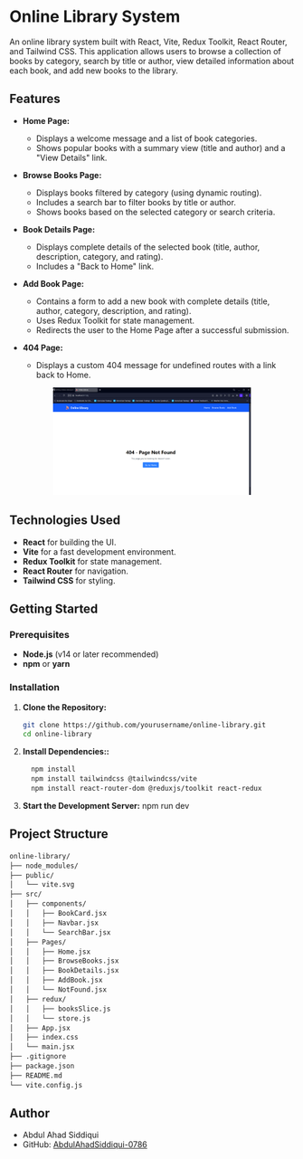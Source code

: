 # Online Library System

An online library system built with React, Vite, Redux Toolkit, React Router, and Tailwind CSS. This application allows users to browse a collection of books by category, search by title or author, view detailed information about each book, and add new books to the library.

## Features

- **Home Page:**  
  - Displays a welcome message and a list of book categories.
  - Shows popular books with a summary view (title and author) and a "View Details" link.
  
- **Browse Books Page:**  
  - Displays books filtered by category (using dynamic routing).
  - Includes a search bar to filter books by title or author.
  - Shows books based on the selected category or search criteria.

- **Book Details Page:**  
  - Displays complete details of the selected book (title, author, description, category, and rating).
  - Includes a "Back to Home" link.

- **Add Book Page:**  
  - Contains a form to add a new book with complete details (title, author, category, description, and rating).
  - Uses Redux Toolkit for state management.
  - Redirects the user to the Home Page after a successful submission.

- **404 Page:**  
  - Displays a custom 404 message for undefined routes with a link back to Home.
<p align="center">
  <img src="online-library/src/assets/image_2025-02-15_223104756.png" width="350" title="hover text">
</p>



## Technologies Used

- **React** for building the UI.
- **Vite** for a fast development environment.
- **Redux Toolkit** for state management.
- **React Router** for navigation.
- **Tailwind CSS** for styling.

## Getting Started

### Prerequisites

- **Node.js** (v14 or later recommended)
- **npm** or **yarn**

### Installation

1. **Clone the Repository:**

   ```bash
   git clone https://github.com/yourusername/online-library.git
   cd online-library

2. **Install Dependencies::**
   ``` bash
     npm install
     npm install tailwindcss @tailwindcss/vite
     npm install react-router-dom @reduxjs/toolkit react-redux 
3. **Start the Development Server:**
    npm run dev
    
## Project Structure

```bash
online-library/
├── node_modules/            
├── public/                
│   └── vite.svg
├── src/                     
│   ├── components/          
│   │   ├── BookCard.jsx
│   │   ├── Navbar.jsx
│   │   └── SearchBar.jsx
│   ├── Pages/               
│   │   ├── Home.jsx
│   │   ├── BrowseBooks.jsx
│   │   ├── BookDetails.jsx
│   │   ├── AddBook.jsx
│   │   └── NotFound.jsx
│   ├── redux/               
│   │   ├── booksSlice.js
│   │   └── store.js
│   ├── App.jsx              
│   ├── index.css            
│   └── main.jsx             
├── .gitignore               
├── package.json             
├── README.md                
└── vite.config.js           
```
 
## Author

- Abdul Ahad Siddiqui  
- GitHub: [AbdulAhadSiddiqui-0786](https://github.com/AbdulAhadSiddiqui-0786)
